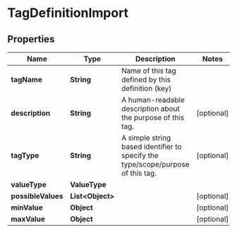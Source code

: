 

# TagDefinitionImport


## Properties

| Name | Type | Description | Notes |
|------------ | ------------- | ------------- | -------------|
|**tagName** | **String** | Name of this tag defined by this definition (key) |  |
|**description** | **String** | A human-readable description about the purpose of this tag. |  [optional] |
|**tagType** | **String** | A simple string based identifier to specify the type/scope/purpose of this tag. |  [optional] |
|**valueType** | **ValueType** |  |  |
|**possibleValues** | **List&lt;Object&gt;** |  |  [optional] |
|**minValue** | **Object** |  |  [optional] |
|**maxValue** | **Object** |  |  [optional] |



